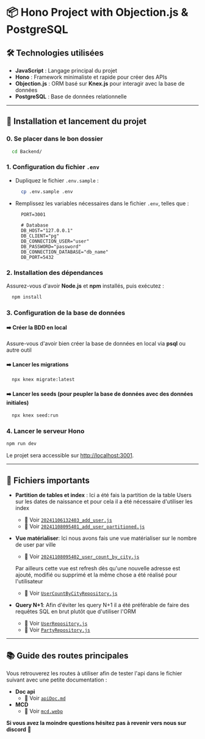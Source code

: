 # 📦 Hono Project with Objection.js & PostgreSQL

## 🛠️ Technologies utilisées
- **JavaScript** : Langage principal du projet
- **Hono** : Framework minimaliste et rapide pour créer des APIs
- **Objection.js** : ORM basé sur **Knex.js** pour interagir avec la base de données
- **PostgreSQL** : Base de données relationnelle

---

## 🚀 Installation et lancement du projet

### 0. Se placer dans le bon dossier
```bash
  cd Backend/
```

### 1. Configuration du fichier `.env`
- Dupliquez le fichier `.env.sample` :
  ```bash
    cp .env.sample .env
  ```
- Remplissez les variables nécessaires dans le fichier `.env`, telles que :
  ```dotenv
    PORT=3001

    # Database
    DB_HOST="127.0.0.1"
    DB_CLIENT="pg"
    DB_CONNECTION_USER="user"
    DB_PASSWORD="password"
    DB_CONNECTION_DATABASE="db_name"
    DB_PORT=5432
  ```

### 2. Installation des dépendances
Assurez-vous d'avoir **Node.js** et **npm** installés, puis exécutez :
```bash
  npm install
```

### 3. Configuration de la base de données

#### ➡️ Créer la BDD en local
Assure-vous d'avoir bien créer la base de données en local via **psql** ou autre outil

#### ➡️ Lancer les migrations
```bash
  npx knex migrate:latest
```

#### ➡️ Lancer les seeds (pour peupler la base de données avec des données initiales)
```bash
  npx knex seed:run
```

### 4. Lancer le serveur Hono
```bash
npm run dev
```

Le projet sera accessible sur [http://localhost:3001](http://localhost:3001).

---

## 📂 Fichiers importants

- **Partition de tables et index** : Ici a été fais la partition de la table Users sur les dates de naissance et pour cela il a été nécessaire d'utiliser les index
  - 📄 Voir [`20241106132403_add_user.js`](../Backend/src/db/migrations/20241106132403_add_user.js) 
  - 📄 Voir [`20241108095401_add_user_partitioned.js`](../Backend/src/db/migrations/20241108095401_add_user_partitioned.js)

- **Vue matérialiser**: Ici nous avons fais une vue matérialiser sur le nombre de user par ville
  - 📄 Voir [`20241108095402_user_count_by_city.js`](../Backend/src/db/migrations/20241108095402_user_count_by_city.js)

  Par ailleurs cette vue est refresh dès qu'une nouvelle adresse est ajouté, modifié ou supprimé et la même chose a été réalisé pour l'utilisateur
  - 📄 Voir [`UserCountByCityRepository.js`](../Backend/src/db/repository/UserCountByCityRepository.js)

- **Query N+1**: Afin d'éviter les query N+1 il a été préférable de faire des requêtes SQL en brut plutôt que d'utiliser l'ORM
  - 📄 Voir [`UserRepository.js`](../Backend/src/db/repository/UserRepository.js)
  - 📄 Voir [`PartyRepository.js`](../Backend/src/db/repository/PartyRepository.js)

---

## 📚 Guide des routes principales

Vous retrouverez les routes à utiliser afin de tester l'api dans le fichier suivant avec une petite documentation : 
- **Doc api** 
  - 📄 Voir [`apiDoc.md`](apiDoc.md)
- **MCD**
  - 📄 Voir [`mcd.webp`](mcd.webp)

**Si vous avez la moindre questions hésitez pas à revenir vers nous sur discord** 🚀
